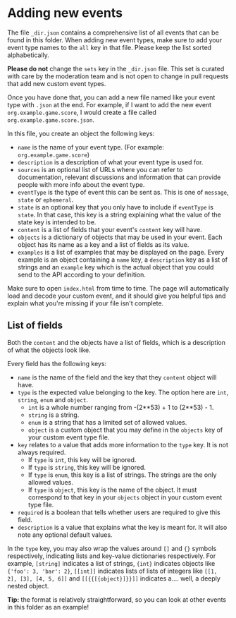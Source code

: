 # Adding new events

The file `_dir.json` contains a comprehensive list of all events that can be found in this folder.
When adding new event types, make sure to add your event type names to the `all` key in that file. Please keep the list sorted alphabetically.

**Please do not** change the `sets` key in the `_dir.json` file. This set is curated with care by the moderation team and is not open to change in pull requests that add new custom event types.

Once you have done that, you can add a new file named like your event type with `.json` at the end. For example, if I want to add the new event `org.example.game.score`, I would create a file called `org.example.game.score.json`.

In this file, you create an object the following keys:

- `name` is the name of your event type. (For example: `org.example.game.score`)
- `description` is a description of what your event type is used for.
- `sources` is an optional list of URLs where you can refer to documentation, relevant discussions and information that can provide people with more info about the event type.
- `eventType` is the type of event this can be sent as. This is one of `message`, `state` or `ephemeral`.
- `state` is an optional key that you only have to include if `eventType` is `state`. In that case, this key is a string explaining what the value of the state key is intended to be.
- `content` is a list of fields that your event's `content` key will have.
- `objects` is a dictionary of objects that may be used in your event. Each object has its name as a key and a list of fields as its value.
- `examples` is a list of examples that may be displayed on the page. Every example is an object containing a `name` key, a `description` key as a list of strings and an `example` key which is the actual object that you could send to the API according to your definition.

Make sure to open `index.html` from time to time. The page will automatically load and decode your custom event, and it should give you helpful tips and explain what you're missing if your file isn't complete.

## List of fields

Both the `content` and the objects have a list of fields, which is a description of what the objects look like.

Every field has the following keys:

- `name` is the name of the field and the key that they `content` object will have.
- `type` is the expected value belonging to the key. The option here are `int`, `string`, `enum` and `object`.
    - `int` is a whole number ranging from -(2\*\*53) + 1 to (2\*\*53) - 1.
    - `string` is a string.
    - `enum` is a string that has a limited set of allowed values.
    - `object` is a custom object that you may define in the `objects` key of your custom event type file.
- `key` relates to a value that adds more information to the `type` key. It is not always required.
    - If `type` is `int`, this key will be ignored.
    - If `type` is `string`, this key will be ignored.
    - If `type` is `enum`, this key is a list of strings. The strings are the only allowed values.
    - If `type` is `object`, this key is the name of the object. It must correspond to that key in your `objects` object in your custom event type file.
- `required` is a boolean that tells whether users are required to give this field.
- `description` is a value that explains what the key is meant for. It will also note any optional default values.

In the `type` key, you may also wrap the values around `[]` and `{}` symbols respectively, indicating lists and key-value dictionaries respectively. For example, `[string]` indicates a list of strings, `{int}` indicates objects like `{'foo': 3, 'bar': 2}`, `[[int]]` indicates lists of lists of integers like `[[1, 2], [3], [4, 5, 6]]` and `[[{{[{object}]}}]]` indicates a.... well, a deeply nested object.

**Tip:** the format is relatively straightforward, so you can look at other events in this folder as an example!


